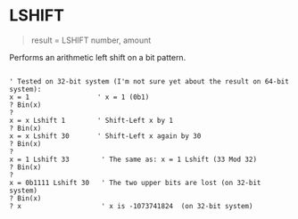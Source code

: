 # LSHIFT

> result = LSHIFT number, amount

Performs an arithmetic left shift on a bit pattern.




~~~

' Tested on 32-bit system (I'm not sure yet about the result on 64-bit system):
x = 1                 ' x = 1 (0b1)
? Bin(x)
?
x = x Lshift 1        ' Shift-Left x by 1
? Bin(x)
x = x Lshift 30       ' Shift-Left x again by 30
? Bin(x)
?
x = 1 Lshift 33        ' The same as: x = 1 Lshift (33 Mod 32)
? Bin(x)
?
x = 0b1111 Lshift 30   ' The two upper bits are lost (on 32-bit system)
? Bin(x)
? x                    ' x is -1073741824  (on 32-bit system)

~~~

